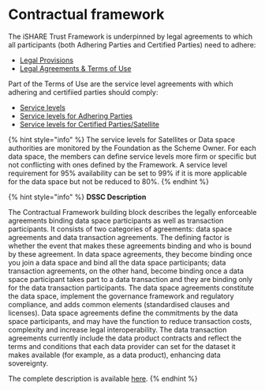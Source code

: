 # Contractual framework

The iSHARE Trust Framework is underpinned by legal agreements to which all participants (both Adhering Parties and Certified Parties) need to adhere:

* [Legal Provisions](https://framework.ishare.eu/is/legal-provisions)
* [Legal Agreements & Terms of Use](https://framework.ishare.eu/is/legal)

Part of the Terms of Use are the service level agreements with which adhering and certifiied parties should comply:

* [Service levels](https://framework.ishare.eu/is/service-levels)
* [Service levels for Adhering Parties](https://framework.ishare.eu/is/service-levels-for-adhering-parties)
* [Service levels for Certified Parties/Satellite](https://framework.ishare.eu/is/service-levels-for-certified-parties-satellite)

{% hint style="info" %}
The service levels for Satellites or Data space authorities are monitored by the Foundation as the Scheme Owner. For each data space, the members can define service levels more firm or specific but not conflicting with ones defined by the Framework. A service level requirement for 95% availability can be set to 99% if it is more applicable for the data space but not be reduced to 80%.
{% endhint %}

{% hint style="info" %}
**DSSC Description**

The Contractual Framework building block describes the legally enforceable agreements binding data space participants as well as transaction participants. It consists of two categories of agreements: data space agreements and data transaction agreements. The defining factor is whether the event that makes these agreements binding and who is bound by these agreement. In data space agreements, they become binding once you join a data space and bind all the data space participants; data transaction agreements, on the other hand, become binding once a data space participant takes part to a data transaction and they are binding only for the data transaction participants. The data space agreements constitute the data space, implement the governance framework and regulatory compliance, and adds common elements (standardised clauses and licenses). Data space agreements define the commitments by the data space participants, and may have the function to reduce transaction costs, complexity and increase legal interoperability. The data transaction agreements currently include the data product contracts and reflect the terms and conditions that each data provider can set for the dataset it makes available (for example, as a data product), enhancing data sovereignty.

The complete description is available [here](https://dssc.eu/space/BVE2/1071254557/Contractual+Framework).
{% endhint %}
